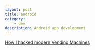 ```yaml
---
layout: post
title: android
category:
    - dev
description: Android app development
---
```


[How I hacked modern Vending Machines](https://hackernoon.com/how-i-hacked-modern-vending-machines-43f4ae8decec)
